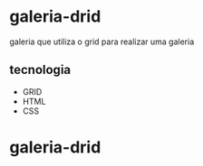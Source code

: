 # galeria-drid
galeria que utiliza o grid para realizar uma galeria
## tecnologia
* GRID
* HTML
* CSS
# galeria-drid
